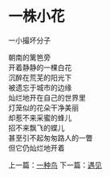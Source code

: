 # 一株小花
一小撮坏分子

朝南的篱笆旁\
开着静静的一棵白花\
沉醉在荒芜的阳光下\
被遗忘于城市的边缘\
灿烂地开在自己的世界里\
灯笼似的花朵干净美丽\
却惹不来采蜜的蜂儿\
招不来飘飞的蝶儿\
甚至引不起匆匆路人的一瞥\
但它仍灿烂地开着



上一篇：[一种鸟](cfafa3b2ca9c4974a43dcece8b951220.md)  下一篇：[遇见](56d11c12b5284185909bd4d1c7d4788c.md)

